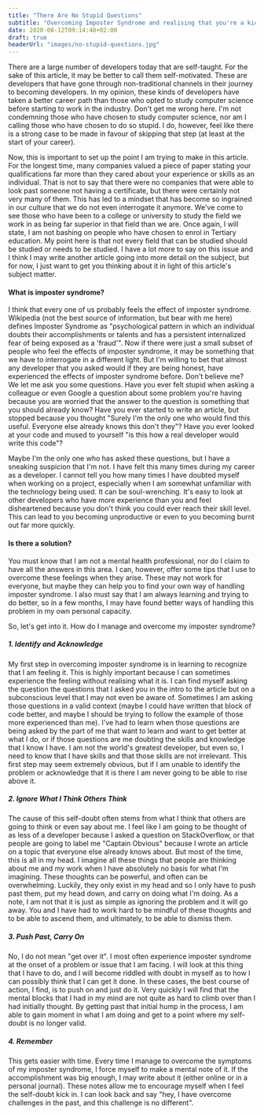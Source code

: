 ```yaml
---
title: "There Are No Stupid Questions"
subtitle: "Overcoming Imposter Syndrome and realising that you're a kickass developer"
date: 2020-08-12T09:14:40+02:00
draft: true
headerUrl: "images/no-stupid-questions.jpg"
---
```


There are a large number of developers today that are self-taught. For the sake of this article, it may be better to call them self-motivated. These are developers that have gone through non-traditional channels in their journey to becoming developers. In my opinion, these kinds of developers have taken a better career path than those who opted to study computer science before starting to work in the industry. Don't get me wrong here. I'm not condemning those who have chosen to study computer science, nor am I calling those who have chosen to do so stupid. I do, however, feel like there is a strong case to be made in favour of skipping that step (at least at the start of your career). 

Now, this is important to set up the point I am trying to make in this article. For the longest time, many companies valued a piece of paper stating your qualifications far more than they cared about your experience or skills as an individual. That is not to say that there were no companies that were able to look past someone not having a certificate, but there were certainly not very many of them. This has led to a mindset that has become so ingrained in our culture that we do not even interrogate it anymore. We've come to see those who have been to a college or university to study the field we work in as being far superior in that field than we are. Once again, I will state, I am not bashing on people who have chosen to enrol in Tertiary education. My point here is that not every field that can be studied should be studied or needs to be studied. I have a lot more to say on this issue and I think I may write another article going into more detail on the subject, but for now, I just want to get you thinking about it in light of this article's subject matter.

#### What is imposter syndrome?
I think that every one of us probably feels the effect of imposter syndrome. Wikipedia (not the best source of information, but bear with me here) defines Imposter Syndrome as "psychological pattern in which an individual doubts their accomplishments or talents and has a persistent internalized fear of being exposed as a 'fraud'". Now if there were just a small subset of people who feel the effects of imposter syndrome, it may be something that we have to interrogate in a different light. But I'm willing to bet that almost any developer that you asked would if they are being honest, have experienced the effects of imposter syndrome before. Don't believe me? We let me ask you some questions. 
Have you ever felt stupid when asking a colleague or even Google a question about some problem you're having because you are worried that the answer to the question is something that you should already know? 
Have you ever started to write an article, but stopped because you thought "Surely I'm the only one who would find this useful. Everyone else already knows this don't they"? 
Have you ever looked at your code and mused to yourself "is this how a real developer would write this code"? 

Maybe I'm the only one who has asked these questions, but I have a sneaking suspicion that I'm not. I have felt this many times during my career as a developer. I cannot tell you how many times I have doubted myself when working on a project, especially when I am somewhat unfamiliar with the technology being used. It can be soul-wrenching. It's easy to look at other developers who have more experience than you and feel disheartened because you don't think you could ever reach their skill level. This can lead to you becoming unproductive or even to you becoming burnt out far more quickly.

#### Is there a solution?
You must know that I am not a mental health professional, nor do I claim to have all the answers in this area. I can, however, offer some tips that I use to overcome these feelings when they arise. These may not work for everyone, but maybe they can help you to find your own way of handling imposter syndrome. I also must say that I am always learning and trying to do better, so in a few months, I may have found better ways of handling this problem in my own personal capacity. 

So, let's get into it. How do I manage and overcome my imposter syndrome? 

##### 1. Identify and Acknowledge
My first step in overcoming imposter syndrome is in learning to recognize that I am feeling it. This is highly important because I can sometimes experience the feeling without realising what it is. I can find myself asking the question the questions that I asked you in the intro to the article but on a subconscious level that I may not even be aware of. Sometimes I am asking those questions in a valid context (maybe I could have written that block of code better, and maybe I should be trying to follow the example of those more experienced than me). I've had to learn when those questions are being asked by the part of me that want to learn and want to get better at what I do, or if those questions are me doubting the skills and knowledge that I know I have. I am not the world's greatest developer, but even so, I need to know that I have skills and that those skills are not irrelevant. This first step may seem extremely obvious, but if I am unable to identify the problem or acknowledge that it is there I am never going to be able to rise above it.

##### 2. Ignore What I Think Others Think
The cause of this self-doubt often stems from what I think that others are going to think or even say about me. I feel like I am going to be thought of as less of a developer because I asked a question on StackOverflow, or that people are going to label me "Captain Obvious" because I wrote an article on a topic that everyone else already knows about. But most of the time, this is all in my head. I imagine all these things that people are thinking about me and my work when I have absolutely no basis for what I'm imagining. These thoughts can be powerful, and often can be overwhelming. Luckily, they only exist in my head and so I only have to push past them, put my head down, and carry on doing what I'm doing. As a note, I am not that it is just as simple as ignoring the problem and it will go away. You and I have had to work hard to be mindful of these thoughts and to be able to ascend them, and ultimately, to be able to dismiss them. 

##### 3. Push Past, Carry On
No, I do not mean "get over it". I most often experience imposter syndrome at the onset of a problem or issue that I am facing. I will look at this thing that I have to do, and I will become riddled with doubt in myself as to how I can possibly think that I can get it done. In these cases, the best course of action, I find, is to push on and just do it. Very quickly I will find that the mental blocks that I had in my mind are not quite as hard to climb over than I had initially thought. By getting past that initial hump in the process, I am able to gain moment in what I am doing and get to a point where my self-doubt is no longer valid.

##### 4. Remember
This gets easier with time. Every time I manage to overcome the symptoms of my imposter syndrome, I force myself to make a mental note of it. If the accomplishment was big enough, I may write about it (either online or in a personal journal). These notes allow me to encourage myself when I feel the self-doubt kick in. I can look back and say "hey, I have overcome challenges in the past, and this challenge is no different". 